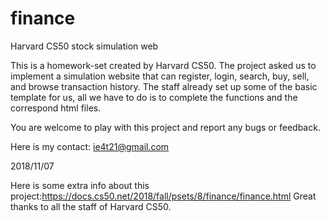 # finance
Harvard CS50 stock simulation web

This is a homework-set created by Harvard CS50.
The project asked us to implement a simulation website that can register, login, search, buy, sell, and browse transaction history.
The staff already set up some of the basic template for us, all we have to do is to complete the functions and the correspond html files.

You are welcome to play with this project and report any bugs or feedback.

Here is my contact: ie4t21@gmail.com

2018/11/07

Here is some extra info about this project:https://docs.cs50.net/2018/fall/psets/8/finance/finance.html
Great thanks to all the staff of Harvard CS50.
